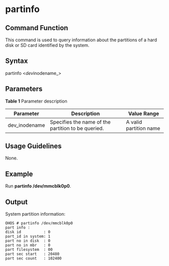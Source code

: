 # partinfo


## Command Function

This command is used to query information about the partitions of a hard disk or SD card identified by the system.


## Syntax

partinfo &lt;*dev*inodename_&gt;


## Parameters

  **Table 1** Parameter description

| Parameter| Description| Value Range| 
| -------- | -------- | -------- |
| dev_inodename | Specifies the name of the partition to be queried.| A valid partition name| 


## Usage Guidelines

None.


## Example

Run **partinfo /dev/mmcblk0p0**.


## Output

System partition information:


```
OHOS # partinfo /dev/mmcblk0p0
part info :
disk id          : 0
part_id in system: 1
part no in disk  : 0
part no in mbr   : 0
part filesystem  : 00
part sec start   : 20480
part sec count   : 102400
```
